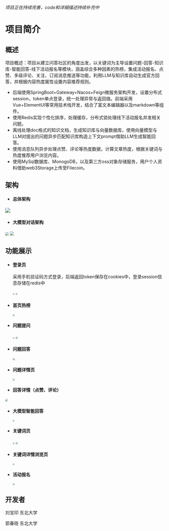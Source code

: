 *项目正在持续完善，code和详细描述持续补充中*

# 项目简介

## 概述

项目概述：项目从建立问答社区的角度出发，以关键词为主导设置问题-回答-知识库-智能回答-线下活动报名等模块，涵盖综合多种因素的热榜，集成活动报名、点赞、多级评论、关注、订阅消息推送等功能，利用LLM与知识库自动生成官方回答，并根据内容热度属性设置内容推荐规则。 

- 后端使用SpringBoot+Gateway+Nacos+Feign微服务架构开发，设置分布式session，token单点登录，统一处理异常与返回值。前端采用Vue+ElementUI等常用技术栈开发，结合了富文本编辑器以及markdown等组件。
- 使用Redis实现个性化排序，处理缓存，分布式锁处理线下活动报名并发相关问题。 
- 离线处理doc格式的知识文档，生成知识库与向量数据库，使用向量模型与LLM对提出的问题异步匹配知识库构造上下文prompt借助LLM生成智能回答。
-  使用消息队列异步处理点赞、评论等热度数据，计算文章热度，根据关键词与热度推荐用户浏览内容。 
- 使用MySql数据库、MonogoDB，以及第三方oss对象存储服务，用户个人资料借助web3Storage上传至Filecoin。

## 架构

- #### 总体架构
<img src="imgs\架构图.png"/>

- #### **大模型对话架构**

<img src="imgs\知识库生成.png" style="zoom: 67%;" />

<img src="imgs\推理.png" style="zoom: 80%;" />





## 功能展示

- #### **登录页**

  采用手机验证码方式登录，后端返回token保存在cookies中，登录session信息存储在redis中

  <img src="imgs\login.png" style="zoom:33%;" />

  <img src="imgs\login2.png" style="zoom:37%;" />

  

- #### **首页热榜**

  <img src="imgs\hot.png" style="zoom:38%;" />

- #### **问题提问**

  <img src="imgs\question1.png" style="zoom:33%;" />

  <img src="imgs\question2.png" style="zoom:44%;" />

- #### **问题回答**

  <img src="imgs\ans2.png" style="zoom:45%;" />

- #### **问题详情页**

  <img src="imgs\ques3.png" style="zoom: 40%;" />

- #### **回答详情（点赞、评论）**

<img src="imgs\ans3.png" style="zoom: 50%;" />

- #### **大模型智能回答**

  <img src="imgs\ans4.png" style="zoom:33%;" />

- #### **关键词页**

  <img src="imgs\key1.png" style="zoom:33%;" />

  <img src="C:\Users\Gary\Desktop\新建文件夹\imgs\key2.png" style="zoom:44%;" />

- #### **关键词详情浏览页**

  <img src="imgs\key3.png" style="zoom:33%;" />

- #### **活动报名**

  <img src="imgs\activity.png" style="zoom:38%;" />



## 开发者

刘宝印 东北大学

郭春晓 东北大学
